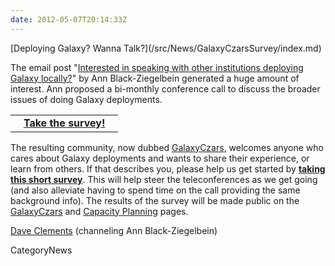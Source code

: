 ```yaml
---
date: 2012-05-07T20:14:33Z
---
```

<div class='newsItemHeader'>[Deploying Galaxy? Wanna Talk?](/src/News/GalaxyCzarsSurvey/index.md)</div>

The email post "[Interested in speaking with other institutions deploying Galaxy locally?](http://dev.list.galaxyproject.org/Interested-in-speaking-with-other-institutions-deploying-Galaxy-locally-td4593471.html)" by Ann Black-Ziegelbein generated a huge amount of interest.  Ann proposed a bi-monthly conference call to discuss the broader issues of doing Galaxy deployments.  

<div class='right'>
<table>
  <tr>
    <td> &nbsp;&nbsp;&nbsp;<strong><a href='https://docs.google.com/spreadsheet/viewform?formkey=dGJZcmxEWDQ3aERPNmlBaDl1eHVsQ3c6MQ'>Take the survey!</a></strong>&nbsp;&nbsp;&nbsp; </td>
  </tr>
</table>

</div>

The resulting community, now dubbed [GalaxyCzars](/Community/GalaxyCzars), welcomes anyone who cares about Galaxy deployments and wants to share their experience, or learn from others.  If that describes you, please help us get started by **[taking this short survey](https://docs.google.com/spreadsheet/viewform?formkey=dGJZcmxEWDQ3aERPNmlBaDl1eHVsQ3c6MQ)**.  This will help steer the teleconferences as we get going (and also alleviate having to spend time on the call providing the same background info).  The results of the survey will be made public on the [GalaxyCzars](/Community/GalaxyCzars) and [Capacity Planning](/src/Admin/CapacityPlanning/index.md) pages.

[Dave Clements](/src/DaveClements/index.md) (channeling Ann Black-Ziegelbein)


CategoryNews
